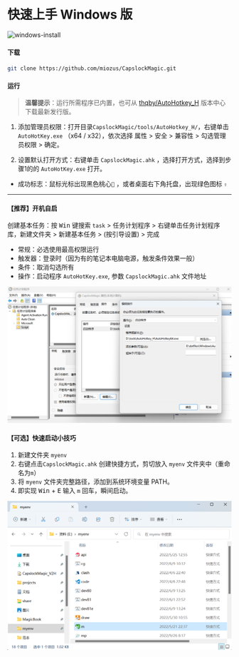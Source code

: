 # 快速上手 Windows 版

![windows-install](../img/windows-install.gif)

#### 下载

```bash
git clone https://github.com/miozus/CapslockMagic.git
```

#### 运行

> **温馨提示**：运行所需程序已内置，也可从 [thqby/AutoHotkey_H](https://github.com/thqby/AutoHotkey_H/releases) 版本中心下载最新发行版。

1. 添加管理员权限：打开目录`CapslockMagic/tools/AutoHotkey_H/`，右键单击 `AutoHotKey.exe` （x64 / x32），依次选择 属性 > 安全 > 兼容性 > 勾选管理员权限 > 确定。

2. 设置默认打开方式：右键单击 `CapslockMagic.ahk` ，选择打开方式，选择到步骤1的的 `AutoHotKey.exe` 打开。

* 成功标志：鼠标光标出现黑色桃心`🖤` ，或者桌面右下角托盘，出现绿色图标 `⇧`


---

#### 【推荐】开机自启

创建基本任务：按 <kbd>Win</kbd> 键搜索 `task` > 任务计划程序 > 右键单击任务计划程序库，新建文件夹 > 新建基本任务 > (按引导设置) > 完成

- 常规：必选使用最高权限运行
- 触发器：登录时（因为有的笔记本电脑电源，触发条件效果一般）
- 条件：取消勾选所有
- 操作：启动程序 `AutoHotKey.exe`, 参数 `CapslockMagic.ahk` 文件地址

![auto-startup-plan](../img/auto-startup-plan.png)


#### 【可选】快速启动小技巧

1. 新建文件夹 `myenv` 
2. 右键点击`CapslockMagic.ahk` 创建快捷方式，剪切放入 `myenv` 文件夹中（重命名为`m`）
3. 将 `myenv` 文件夹完整路径，添加到系统环境变量 PATH。
4. 即实现 <kbd> Win</kbd> + <kbd>E</kbd> 输入 `m` 回车，瞬间启动。

![myenv-tip](../img/myenv-tip.png)
